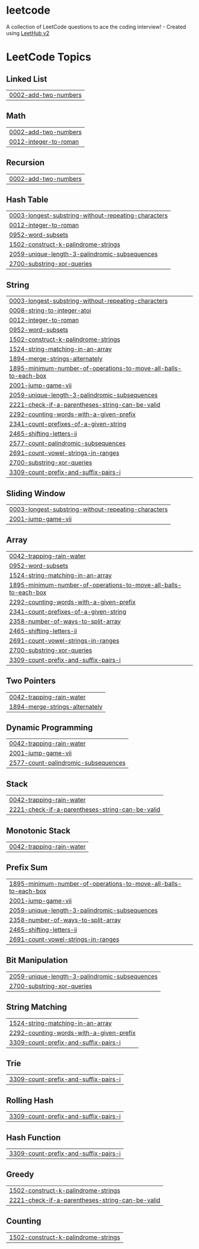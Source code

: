 # leetcode
A collection of LeetCode questions to ace the coding interview! - Created using [LeetHub v2](https://github.com/arunbhardwaj/LeetHub-2.0)

<!---LeetCode Topics Start-->
# LeetCode Topics
## Linked List
|  |
| ------- |
| [0002-add-two-numbers](https://github.com/rajendra7585/leetcode/tree/master/0002-add-two-numbers) |
## Math
|  |
| ------- |
| [0002-add-two-numbers](https://github.com/rajendra7585/leetcode/tree/master/0002-add-two-numbers) |
| [0012-integer-to-roman](https://github.com/rajendra7585/leetcode/tree/master/0012-integer-to-roman) |
## Recursion
|  |
| ------- |
| [0002-add-two-numbers](https://github.com/rajendra7585/leetcode/tree/master/0002-add-two-numbers) |
## Hash Table
|  |
| ------- |
| [0003-longest-substring-without-repeating-characters](https://github.com/rajendra7585/leetcode/tree/master/0003-longest-substring-without-repeating-characters) |
| [0012-integer-to-roman](https://github.com/rajendra7585/leetcode/tree/master/0012-integer-to-roman) |
| [0952-word-subsets](https://github.com/rajendra7585/leetcode/tree/master/0952-word-subsets) |
| [1502-construct-k-palindrome-strings](https://github.com/rajendra7585/leetcode/tree/master/1502-construct-k-palindrome-strings) |
| [2059-unique-length-3-palindromic-subsequences](https://github.com/rajendra7585/leetcode/tree/master/2059-unique-length-3-palindromic-subsequences) |
| [2700-substring-xor-queries](https://github.com/rajendra7585/leetcode/tree/master/2700-substring-xor-queries) |
## String
|  |
| ------- |
| [0003-longest-substring-without-repeating-characters](https://github.com/rajendra7585/leetcode/tree/master/0003-longest-substring-without-repeating-characters) |
| [0008-string-to-integer-atoi](https://github.com/rajendra7585/leetcode/tree/master/0008-string-to-integer-atoi) |
| [0012-integer-to-roman](https://github.com/rajendra7585/leetcode/tree/master/0012-integer-to-roman) |
| [0952-word-subsets](https://github.com/rajendra7585/leetcode/tree/master/0952-word-subsets) |
| [1502-construct-k-palindrome-strings](https://github.com/rajendra7585/leetcode/tree/master/1502-construct-k-palindrome-strings) |
| [1524-string-matching-in-an-array](https://github.com/rajendra7585/leetcode/tree/master/1524-string-matching-in-an-array) |
| [1894-merge-strings-alternately](https://github.com/rajendra7585/leetcode/tree/master/1894-merge-strings-alternately) |
| [1895-minimum-number-of-operations-to-move-all-balls-to-each-box](https://github.com/rajendra7585/leetcode/tree/master/1895-minimum-number-of-operations-to-move-all-balls-to-each-box) |
| [2001-jump-game-vii](https://github.com/rajendra7585/leetcode/tree/master/2001-jump-game-vii) |
| [2059-unique-length-3-palindromic-subsequences](https://github.com/rajendra7585/leetcode/tree/master/2059-unique-length-3-palindromic-subsequences) |
| [2221-check-if-a-parentheses-string-can-be-valid](https://github.com/rajendra7585/leetcode/tree/master/2221-check-if-a-parentheses-string-can-be-valid) |
| [2292-counting-words-with-a-given-prefix](https://github.com/rajendra7585/leetcode/tree/master/2292-counting-words-with-a-given-prefix) |
| [2341-count-prefixes-of-a-given-string](https://github.com/rajendra7585/leetcode/tree/master/2341-count-prefixes-of-a-given-string) |
| [2465-shifting-letters-ii](https://github.com/rajendra7585/leetcode/tree/master/2465-shifting-letters-ii) |
| [2577-count-palindromic-subsequences](https://github.com/rajendra7585/leetcode/tree/master/2577-count-palindromic-subsequences) |
| [2691-count-vowel-strings-in-ranges](https://github.com/rajendra7585/leetcode/tree/master/2691-count-vowel-strings-in-ranges) |
| [2700-substring-xor-queries](https://github.com/rajendra7585/leetcode/tree/master/2700-substring-xor-queries) |
| [3309-count-prefix-and-suffix-pairs-i](https://github.com/rajendra7585/leetcode/tree/master/3309-count-prefix-and-suffix-pairs-i) |
## Sliding Window
|  |
| ------- |
| [0003-longest-substring-without-repeating-characters](https://github.com/rajendra7585/leetcode/tree/master/0003-longest-substring-without-repeating-characters) |
| [2001-jump-game-vii](https://github.com/rajendra7585/leetcode/tree/master/2001-jump-game-vii) |
## Array
|  |
| ------- |
| [0042-trapping-rain-water](https://github.com/rajendra7585/leetcode/tree/master/0042-trapping-rain-water) |
| [0952-word-subsets](https://github.com/rajendra7585/leetcode/tree/master/0952-word-subsets) |
| [1524-string-matching-in-an-array](https://github.com/rajendra7585/leetcode/tree/master/1524-string-matching-in-an-array) |
| [1895-minimum-number-of-operations-to-move-all-balls-to-each-box](https://github.com/rajendra7585/leetcode/tree/master/1895-minimum-number-of-operations-to-move-all-balls-to-each-box) |
| [2292-counting-words-with-a-given-prefix](https://github.com/rajendra7585/leetcode/tree/master/2292-counting-words-with-a-given-prefix) |
| [2341-count-prefixes-of-a-given-string](https://github.com/rajendra7585/leetcode/tree/master/2341-count-prefixes-of-a-given-string) |
| [2358-number-of-ways-to-split-array](https://github.com/rajendra7585/leetcode/tree/master/2358-number-of-ways-to-split-array) |
| [2465-shifting-letters-ii](https://github.com/rajendra7585/leetcode/tree/master/2465-shifting-letters-ii) |
| [2691-count-vowel-strings-in-ranges](https://github.com/rajendra7585/leetcode/tree/master/2691-count-vowel-strings-in-ranges) |
| [2700-substring-xor-queries](https://github.com/rajendra7585/leetcode/tree/master/2700-substring-xor-queries) |
| [3309-count-prefix-and-suffix-pairs-i](https://github.com/rajendra7585/leetcode/tree/master/3309-count-prefix-and-suffix-pairs-i) |
## Two Pointers
|  |
| ------- |
| [0042-trapping-rain-water](https://github.com/rajendra7585/leetcode/tree/master/0042-trapping-rain-water) |
| [1894-merge-strings-alternately](https://github.com/rajendra7585/leetcode/tree/master/1894-merge-strings-alternately) |
## Dynamic Programming
|  |
| ------- |
| [0042-trapping-rain-water](https://github.com/rajendra7585/leetcode/tree/master/0042-trapping-rain-water) |
| [2001-jump-game-vii](https://github.com/rajendra7585/leetcode/tree/master/2001-jump-game-vii) |
| [2577-count-palindromic-subsequences](https://github.com/rajendra7585/leetcode/tree/master/2577-count-palindromic-subsequences) |
## Stack
|  |
| ------- |
| [0042-trapping-rain-water](https://github.com/rajendra7585/leetcode/tree/master/0042-trapping-rain-water) |
| [2221-check-if-a-parentheses-string-can-be-valid](https://github.com/rajendra7585/leetcode/tree/master/2221-check-if-a-parentheses-string-can-be-valid) |
## Monotonic Stack
|  |
| ------- |
| [0042-trapping-rain-water](https://github.com/rajendra7585/leetcode/tree/master/0042-trapping-rain-water) |
## Prefix Sum
|  |
| ------- |
| [1895-minimum-number-of-operations-to-move-all-balls-to-each-box](https://github.com/rajendra7585/leetcode/tree/master/1895-minimum-number-of-operations-to-move-all-balls-to-each-box) |
| [2001-jump-game-vii](https://github.com/rajendra7585/leetcode/tree/master/2001-jump-game-vii) |
| [2059-unique-length-3-palindromic-subsequences](https://github.com/rajendra7585/leetcode/tree/master/2059-unique-length-3-palindromic-subsequences) |
| [2358-number-of-ways-to-split-array](https://github.com/rajendra7585/leetcode/tree/master/2358-number-of-ways-to-split-array) |
| [2465-shifting-letters-ii](https://github.com/rajendra7585/leetcode/tree/master/2465-shifting-letters-ii) |
| [2691-count-vowel-strings-in-ranges](https://github.com/rajendra7585/leetcode/tree/master/2691-count-vowel-strings-in-ranges) |
## Bit Manipulation
|  |
| ------- |
| [2059-unique-length-3-palindromic-subsequences](https://github.com/rajendra7585/leetcode/tree/master/2059-unique-length-3-palindromic-subsequences) |
| [2700-substring-xor-queries](https://github.com/rajendra7585/leetcode/tree/master/2700-substring-xor-queries) |
## String Matching
|  |
| ------- |
| [1524-string-matching-in-an-array](https://github.com/rajendra7585/leetcode/tree/master/1524-string-matching-in-an-array) |
| [2292-counting-words-with-a-given-prefix](https://github.com/rajendra7585/leetcode/tree/master/2292-counting-words-with-a-given-prefix) |
| [3309-count-prefix-and-suffix-pairs-i](https://github.com/rajendra7585/leetcode/tree/master/3309-count-prefix-and-suffix-pairs-i) |
## Trie
|  |
| ------- |
| [3309-count-prefix-and-suffix-pairs-i](https://github.com/rajendra7585/leetcode/tree/master/3309-count-prefix-and-suffix-pairs-i) |
## Rolling Hash
|  |
| ------- |
| [3309-count-prefix-and-suffix-pairs-i](https://github.com/rajendra7585/leetcode/tree/master/3309-count-prefix-and-suffix-pairs-i) |
## Hash Function
|  |
| ------- |
| [3309-count-prefix-and-suffix-pairs-i](https://github.com/rajendra7585/leetcode/tree/master/3309-count-prefix-and-suffix-pairs-i) |
## Greedy
|  |
| ------- |
| [1502-construct-k-palindrome-strings](https://github.com/rajendra7585/leetcode/tree/master/1502-construct-k-palindrome-strings) |
| [2221-check-if-a-parentheses-string-can-be-valid](https://github.com/rajendra7585/leetcode/tree/master/2221-check-if-a-parentheses-string-can-be-valid) |
## Counting
|  |
| ------- |
| [1502-construct-k-palindrome-strings](https://github.com/rajendra7585/leetcode/tree/master/1502-construct-k-palindrome-strings) |
<!---LeetCode Topics End-->